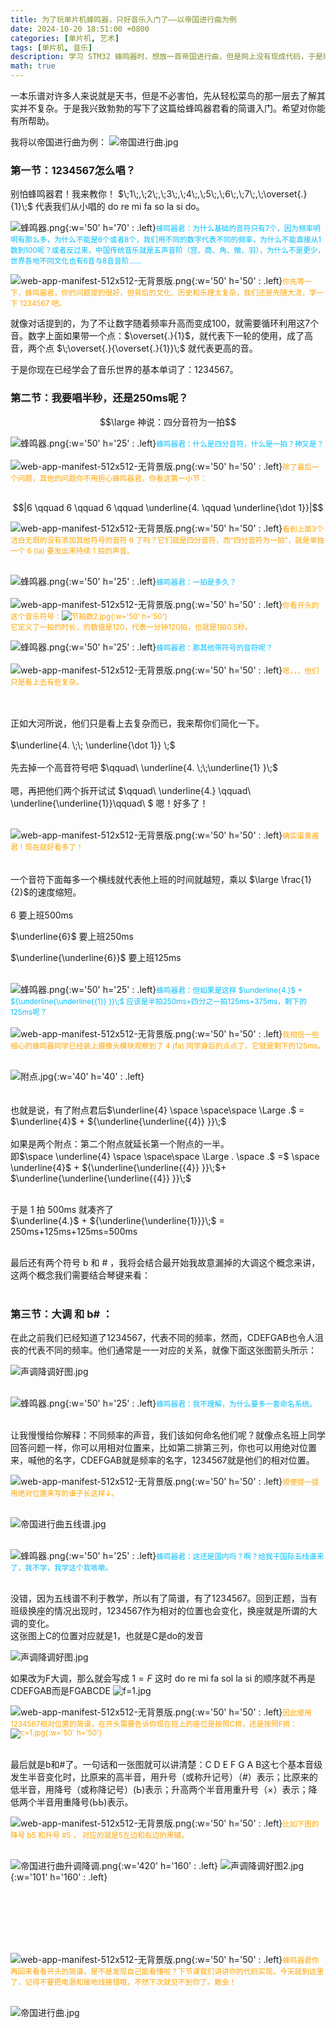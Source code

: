 ```yaml
---
title: 为了玩单片机蜂鸣器，只好音乐入门了——以帝国进行曲为例
date: 2024-10-20 18:51:00 +0800
categories: [单片机, 艺术]
tags: [单片机, 音乐]
description: 学习 STM32 蜂鸣器时，想放一首帝国进行曲，但是网上没有现成代码，于是顺便学了一下怎么认简谱，根据简谱写了一个蜂鸣器程序。
math: true
---
```


一本乐谱对许多人来说就是天书，但是不必害怕，先从轻松菜鸟的那一层去了解其实并不复杂。于是我兴致勃勃的写下了这篇给蜂鸣器君看的简谱入门。希望对你能有所帮助。

我将以帝国进行曲为例：
![帝国进行曲.jpg](/assets/img/blog/2024-10-20-为了玩单机蜂鸣器/帝国进行曲.jpg)

### 第一节：1234567怎么唱？

别怕蜂鸣器君！我来教你！
$\;1\;,\;2\;,\;3\;,\;4\;,\;5\;,\;6\;,\;7\;,\;\overset{.}{1}\;$ 代表我们从小唱的 do re mi fa so la si do。

![蜂鸣器.png](/assets/img/blog/2024-10-20-为了玩单机蜂鸣器/蜂鸣器.png){:w='50' h='70' : .left}<span style="color: #00BFFF;"><small>蜂鸣器君：为什么基础的音符只有7个，因为频率明明有那么多，为什么不能是6个或者8个，我们用不同的数字代表不同的频率，为什么不能直接从1数到100呢？或者反过来，中国传统音乐就是五声音阶（宫、商、角、徵、羽），为什么不是更少，世界各地不同文化也有6音与8音音阶......</small></span>

![web-app-manifest-512x512-无背景版.png](/assets/img/favicons/web-app-manifest-512x512-无背景版.png){:w='50' h='50' : .left}<span style="color: #FFA500;"><small>你先等一下，蜂鸣器君，你的问题提的很好，但背后的文化、历史和乐理太复杂，我们还是先随大流，学一下 1234567 吧。</small></span>

就像对话提到的，为了不让数字随着频率升高而变成100，就需要循环利用这7个音。数字上面如果带一个点：$\overset{.}{1}$，就代表下一轮的使用，成了高音，两个点 $\;\overset{.}{\overset{.}{1}}\;$ 就代表更高的音。

于是你现在已经学会了音乐世界的基本单词了：1234567。

### 第二节：我要唱半秒，还是250ms呢？

$$\large 神说：四分音符为一拍$$

![蜂鸣器.png](/assets/img/blog/2024-10-20-为了玩单机蜂鸣器/蜂鸣器.png){:w='50' h='25' : .left}<span style="color: #00BFFF;"><small>蜂鸣器君：什么是四分音符，什么是一拍？神又是？</small></span><br><br>
![web-app-manifest-512x512-无背景版.png](/assets/img/favicons/web-app-manifest-512x512-无背景版.png){:w='50' h='50' : .left}<span style="color: #FFA500;"><small>除了最后一个问题，其他的问题你不用担心蜂鸣器君，你看这第一小节：</small></span><br> <br>

$$|6 \qquad 6 \qquad 6 \qquad  \underline{4. \qquad \underline{\dot 1}}|$$

![web-app-manifest-512x512-无背景版.png](/assets/img/favicons/web-app-manifest-512x512-无背景版.png){:w='50' h='50' : .left}<span style="color: #FFA500;"><small>看到上面3个洁白无瑕的没有添加其他符号的音符 6 了吗？它们就是四分音符，而“四分音符为一拍”，就是单独一个 6 (la) 要发出来持续 1 拍的声音。</small></span><br><br>

![蜂鸣器.png](/assets/img/blog/2024-10-20-为了玩单机蜂鸣器/蜂鸣器.png){:w='50' h='25' : .left}<span style="color: #00BFFF;"><small>蜂鸣器君：一拍是多久？</small></span><br><br>
![web-app-manifest-512x512-无背景版.png](/assets/img/favicons/web-app-manifest-512x512-无背景版.png){:w='50' h='50' : .left}<span style="color: #FFA500;"><small>你看开头的这个音乐符号：![节拍数2.jpg](/assets/img/blog/2024-10-20-为了玩单机蜂鸣器/节拍数2.jpg){:w='50' h='50'}</small></span><br> 
<span style="color: #FFA500;"><small>它定义了一拍的时长，的数值是120，代表一分钟120拍，也就是1拍0.5秒。</small></span><br> 

![蜂鸣器.png](/assets/img/blog/2024-10-20-为了玩单机蜂鸣器/蜂鸣器.png){:w='50' h='25' : .left}<span style="color: #00BFFF;"><small>蜂鸣器君：那其他带符号的音符呢？</small></span><br><br>
![web-app-manifest-512x512-无背景版.png](/assets/img/favicons/web-app-manifest-512x512-无背景版.png){:w='50' h='50' : .left}<span style="color: #FFA500;"><small>嗯，，，他们只是看上去有些复杂。</small></span><br><br><br>

正如大河所说，他们只是看上去复杂而已，我来帮你们简化一下。<br><br> 
$\underline{4. \;\; \underline{\dot 1}} \;$ <br> <br> 
先去掉一个高音符号吧  $\qquad\ \underline{4. \;\;\underline{1} }\;$ <br>  
嗯，再把他们两个拆开试试   $\qquad\ \underline{4.}   \qquad\   \underline{\underline{1}}\qquad\ $          嗯！好多了！<br><br> 

![web-app-manifest-512x512-无背景版.png](/assets/img/favicons/web-app-manifest-512x512-无背景版.png){:w='50' h='50' : .left}<span style="color: #FFA500;"><small>确实蛋黄酱君！现在就好看多了！ </small></span><br> <br>                 
一个音符下面每多一个横线就代表他上班的时间就越短，乘以 $\large \frac{1}{2}$的速度缩短。<br>  
$6$  要上班500ms                                     <br>  

$\underline{6}$  要上班250ms                       <br>  

$\underline{\underline{6}}$  要上班125ms     <br><br>  


![蜂鸣器.png](/assets/img/blog/2024-10-20-为了玩单机蜂鸣器/蜂鸣器.png){:w='50' h='25' : .left}<span style="color: #00BFFF;"><small>蜂鸣器君：但如果是这样 $\underline{4.}$  +   ${\underline{\underline{{1}} }}\;$  应该是半拍250ms+四分之一拍125ms=375ms，剩下的125ms呢？</small></span><br><br>
![web-app-manifest-512x512-无背景版.png](/assets/img/favicons/web-app-manifest-512x512-无背景版.png){:w='50' h='50' : .left}<span style="color: #FFA500;"><small>我相信一些细心的蜂鸣器同学已经装上摄像头模块观察到了  4 (fa)  同学身后的点点了，它就是剩下的125ms。</small></span><br><br>

![附点.jpg](/assets/img/blog/2024-10-20-为了玩单机蜂鸣器/附点.jpg){:w='40' h='40' : .left}<span style="color:rgb(255, 255, 255);"><small>附点君：我要延长前面音符的时长！延长一半！</small></span><br><br><br>
也就是说，有了附点君后$\underline{4} \space \space\space \Large .$  =  $\underline{4}$  +  ${\underline{\underline{{4}} }}\;$            
<br> 
如果是两个附点：第二个附点就延长第一个附点的一半。<br> 
即$\space \underline{4} \space \space\space \Large . \space .$   =$ \space \underline{4}$ + ${\underline{\underline{{4}} }}\;$+ $\underline{\underline{\underline{{4}} }}\;$             <br><br>

于是 1 拍 500ms 就凑齐了<br>
 $\underline{4.}$  +   ${\underline{\underline{1}}}\;$  =  250ms+125ms+125ms=500ms  <br><br>

最后还有两个符号  b  和  #  ，我将会结合最开始我故意漏掉的大调这个概念来讲，这两个概念我们需要结合琴键来看：<br><br>

### 第三节：大调 和 b#  ：

在此之前我们已经知道了1234567，代表不同的频率，然而，CDEFGAB也令人沮丧的代表不同的频率。他们通常是一一对应的关系，就像下面这张图箭头所示：<br>

![声调降调好图.jpg](/assets/img/blog/2024-10-20-为了玩单机蜂鸣器/声调降调好图.jpg)<br><br>


![蜂鸣器.png](/assets/img/blog/2024-10-20-为了玩单机蜂鸣器/蜂鸣器.png){:w='50' h='25' : .left}<span style="color: #00BFFF;"><small>蜂鸣器君：我不理解，为什么要多一套命名系统。</small></span><br><br>

让我慢慢给你解释：不同频率的声音，我们该如何命名他们呢？就像点名班上同学回答问题一样，你可以用相对位置来，比如第二排第三列，你也可以用绝对位置来，喊他的名字，CDEFGAB就是频率的名字，1234567就是他们的相对位置。<br>

![web-app-manifest-512x512-无背景版.png](/assets/img/favicons/web-app-manifest-512x512-无背景版.png){:w='50' h='50' : .left}<span style="color: #FFA500;"><small>顺便提一提用绝对位置来写的谱子长这样↓。</small></span><br><br>

![帝国进行曲五线谱.jpg](/assets/img/blog/2024-10-20-为了玩单机蜂鸣器/帝国进行曲五线谱.jpg)<br><br>

![蜂鸣器.png](/assets/img/blog/2024-10-20-为了玩单机蜂鸣器/蜂鸣器.png){:w='50' h='25' : .left}<span style="color: #00BFFF;"><small>蜂鸣器君：这还是国内吗？啊？给我干国际五线谱来了，我不学，我学这个我咳嗽。</small></span><br><br>

没错，因为五线谱不利于教学，所以有了简谱，有了1234567。回到正题，当有班级换座的情况出现时，1234567作为相对的位置也会变化，换座就是所谓的大调的变化。<br>
这张图上C的位置对应就是1，也就是C是do的发音

![声调降调好图.jpg](/assets/img/blog/2024-10-20-为了玩单机蜂鸣器/声调降调好图.jpg)

如果改为F大调，那么就会写成    $1=F$
这时  do  re  mi  fa  sol  la  si  的顺序就不再是CDEFGAB而是FGABCDE
![f=1.jpg](/assets/img/blog/2024-10-20-为了玩单机蜂鸣器/f=1.jpg)

![web-app-manifest-512x512-无背景版.png](/assets/img/favicons/web-app-manifest-512x512-无背景版.png){:w='50' h='50' : .left}<span style="color: #FFA500;"><small>因此使用1234567相对位置的简谱，在开头需要告诉你现在班上的座位是按照C排，还是按照F排：![c=1.jpg](/assets/img/blog/2024-10-20-为了玩单机蜂鸣器/c=1.jpg){:w='50' h='50'}</small></span><br><br>


最后就是b和#了。一句话和一张图就可以讲清楚：C D E F G A B这七个基本音级发生半音变化时，比原来的高半音，用升号（或称升记号）（#）表示；比原来的低半音，用降号（或称降记号）(Ь)表示；升高两个半音用重升号（×）表示；降低两个半音用重降号(ЬЬ)表示。

![web-app-manifest-512x512-无背景版.png](/assets/img/favicons/web-app-manifest-512x512-无背景版.png){:w='50' h='50' : .left}<span style="color: #FFA500;"><small>比如下图的降号  b5  和升号  #5 ， 对应的就是5左边和右边的黑键。</small></span><br><br>

![帝国进行曲升调降调.png](/assets/img/blog/2024-10-20-为了玩单机蜂鸣器/帝国进行曲升调降调.png){:w='420' h='160' : .left}
![声调降调好图2.jpg](/assets/img/blog/2024-10-20-为了玩单机蜂鸣器/声调降调好图2.jpg){:w='101' h='160' : .left}<br>


<br><br><br><br><br>

![web-app-manifest-512x512-无背景版.png](/assets/img/favicons/web-app-manifest-512x512-无背景版.png){:w='50' h='50' : .left}<span style="color: #FFA500;"><small>蜂鸣器君你再回来看看开头的简谱，是不是发现自己能看懂啦？下节课我们讲讲你的代码实现，今天就到这里了，记得不要把电源和接地线接错哦，不然下次就见不到你了。散会！</small></span><br><br>

![帝国进行曲.jpg](/assets/img/blog/2024-10-20-为了玩单机蜂鸣器/帝国进行曲.jpg)


<script src="https://utteranc.es/client.js"
        repo="tamako23333/tamako23333.github.io"
        issue-term="pathname"
        theme="github-light"
        crossorigin="anonymous"
        async>
</script>
